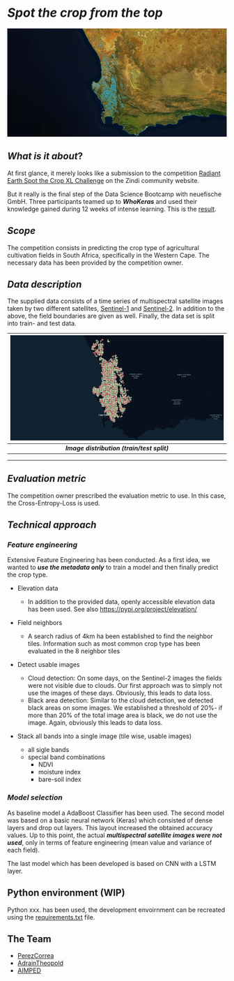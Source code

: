 
# ***Spot the crop from the top*** 

![crop_fields](./pictures/fields_rgb_kepler.png)

## ***What is it about***?

At first glance, it merely looks like a submission to the competition [Radiant Earth Spot the Crop XL Challenge](https://zindi.africa/competitions/radiant-earth-spot-the-crop-xl-challenge) on the Zindi community website. 

But it really is the final step of the Data Science Bootcamp with neuefische GmbH. Three participants teamed up to ***WhoKeras*** and used their knowledge gained during 12 weeks of intense learning. This is the [result](https://drive.google.com/file/d/1w9xoRebIJW5QgGtH4b0s4LpdXFXj8tNT/view).

## ***Scope***

The competition consists in predicting the crop type of agricultural cultivation fields in South Africa, specifically in the Western Cape. The necessary data has been provided by the competition owner.

## ***Data description***

The supplied data consists of a time series of multispectral satellite images taken by two different satellites, [Sentinel-1](https://sentinel.esa.int/web/sentinel/missions/sentinel-1) and [Sentinel-2](https://sentinel.esa.int/web/sentinel/missions/sentinel-2). In addition to the above, the field boundaries are given as well. Finally, the data set is split into train- and test data.

| ![test_train_split](./pictures/tiles_test_train_dark_kepler.png) | 
|:-:| 
| ***Image distribution (train/test split)*** |

---
## ***Evaluation metric***
The competition owner prescribed the evaluation metric to use. In this case, the Cross-Entropy-Loss is used.

## ***Technical approach***

### ***Feature engineering***
Extensive Feature Engineering has been conducted. As a first idea, we wanted to ***use the metadata only*** to train a model and then finally predict the crop type.
- Elevation data
  - In addition to the provided data, openly accessible elevation data has been used. See also https://pypi.org/project/elevation/

- Field neighbors
  - A search radius of 4km ha been established to find the neighbor tiles. Information such as most common crop type has been evaluated in the 8 neighbor tiles

- Detect usable images
  - Cloud detection: On some days, on the Sentinel-2 images the fields were not visible due to clouds. Our first approach was to simply not use the images of these days. Obviously, this leads to data loss.  
  - Black area detection: Similar to the cloud detection, we detected black areas on some images. We established a threshold of 20%- if more than 20% of the total image area is black, we do not use the image. Again, obviously this leads to data loss.

- Stack all bands into a single image (tile wise, usable images)
  - all sigle bands
  - special band combinations
    - NDVI
    - moisture index
    - bare-soil index


### ***Model selection***

As baseline model a AdaBoost Classifier has been used. The second model was based on a basic neural network (Keras) which consisted of dense layers and drop out layers. This layout increased the obtained accuracy values. Up to this point, the actual ***multispectral satellite images were not used***, only in terms of feature engineering (mean value and variance of each field).

The last model which has been developed is based on CNN with a LSTM layer.

## Python environment (WIP)

Python xxx. has been used, the development envoirnment can be recreated using the [requirements.txt](requirements.txt) file. 

## The Team
- [PerezCorrea](https://github.com/PerezCorrea)
- [AdrainTheopold](https://github.com/AdrianTheopold/)
- [AIMPED](https://github.com/AIMPED/)
